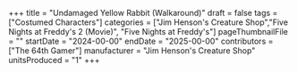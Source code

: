 +++
title = "Undamaged Yellow Rabbit (Walkaround)"
draft = false
tags = ["Costumed Characters"]
categories = ["Jim Henson's Creature Shop","Five Nights at Freddy's 2 (Movie)", "Five Nights at Freddy's"]
pageThumbnailFile = ""
startDate = "2024-00-00"
endDate = "2025-00-00"
contributors = ["The 64th Gamer"]
manufacturer = "Jim Henson's Creature Shop"
unitsProduced = "1"
+++
